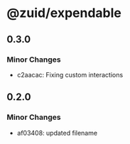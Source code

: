 # @zuid/expendable

## 0.3.0

### Minor Changes

- c2aacac: Fixing custom interactions

## 0.2.0

### Minor Changes

- af03408: updated filename
